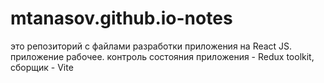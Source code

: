 # mtanasov.github.io-notes
это репозиторий с файлами разработки приложения на React JS. приложение рабочее.
контроль состояния приложения - Redux toolkit, сборщик - Vite
